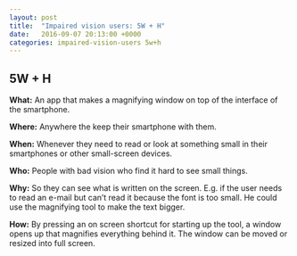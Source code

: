 ```yaml
---
layout: post
title:  "Impaired vision users: 5W + H"
date:   2016-09-07 20:13:00 +0000
categories: impaired-vision-users 5w+h
---
```


## 5W + H

**What:** An app that makes a magnifying window on top of the interface of the smartphone.

**Where:** Anywhere the keep their smartphone with them.

**When:** Whenever they need to read or look at something small in their smartphones or other small-screen devices.

**Who:** People with bad vision who find it hard to see small things.

**Why:** So they can see what is written on the screen. E.g. if the user needs to read an e-mail but can’t read it because the font is too small. He could use the magnifying tool to make the text bigger.

**How:** By pressing an on screen shortcut for starting up the tool, a window opens up that magnifies everything behind it. The window can be moved or resized into full screen.
